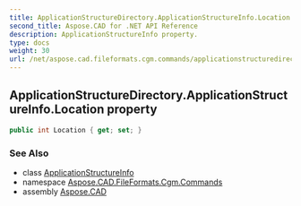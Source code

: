 ```yaml
---
title: ApplicationStructureDirectory.ApplicationStructureInfo.Location
second_title: Aspose.CAD for .NET API Reference
description: ApplicationStructureInfo property. 
type: docs
weight: 30
url: /net/aspose.cad.fileformats.cgm.commands/applicationstructuredirectory.applicationstructureinfo/location/
---
```

## ApplicationStructureDirectory.ApplicationStructureInfo.Location property

```csharp
public int Location { get; set; }
```

### See Also

* class [ApplicationStructureInfo](../)
* namespace [Aspose.CAD.FileFormats.Cgm.Commands](../../applicationstructuredirectory.applicationstructureinfo/)
* assembly [Aspose.CAD](../../../)


